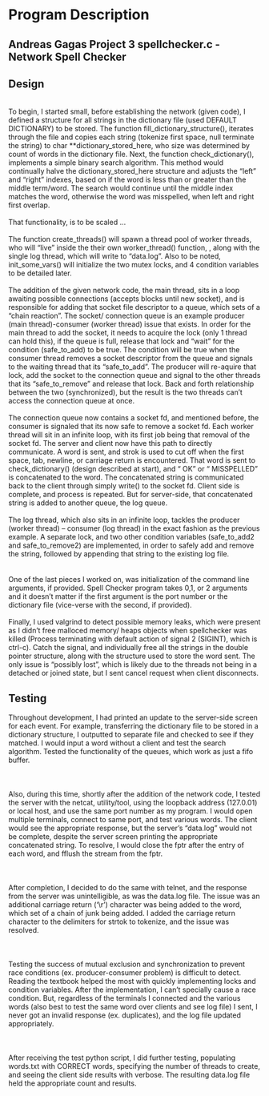# Program Description 
## Andreas Gagas     Project 3    spellchecker.c - Network Spell Checker 


## Design 
<br/>To begin, I started small, before establishing the network (given code), I defined a structure for all strings in the dictionary file (used DEFAULT DICTIONARY) to be stored. The function fill_dictionary_structure(), iterates through the file and copies each string (tokenize first space, null terminate the string) to char **dictionary_stored_here, who size was determined by count of words in the dictionary file. 
Next, the function check_dictionary(), implements a simple binary search algorithm. This method would continually halve the dictionary_stored_here structure and adjusts the “left” and “right” indexes, based on if the word is less than or greater than the middle term/word. The search would continue until the middle index matches the word, otherwise the word was misspelled, when left and right first overlap. 
<br/><br/>That functionality, is to be scaled … 
<br/><br/>The function create_threads() will spawn a thread pool of worker threads, who will “live” inside the their own worker_thread() function, , along with the single log thread, which will write to “data.log”. Also to be noted, init_some_vars() will initialize the two mutex locks, and 4 condition variables to be detailed later. 
<br/><br/>The addition of the given network code, the main thread, sits in a loop awaiting possible connections (accepts blocks until new socket), and is responsible for adding that socket file descriptor to a queue, which sets of a “chain reaction”. The socket/ connection queue is an example producer (main thread)-consumer (worker thread) issue that exists. In order for the main thread to add the socket, it needs to acquire the lock (only 1 thread can hold this), if the queue is full, release that lock and “wait” for the condition (safe_to_add) to be true. The condition will be true when the consumer thread removes a socket descriptor from the queue and signals to the waiting thread that its “safe_to_add”. The producer will re-aquire that lock, add the socket to the connection queue and signal to the other threads that its “safe_to_remove” and release that lock. Back and forth relationship between the two (synchronized), but the result is the two threads can’t access the connection queue at once. 
<br/><br/>The connection queue now contains a socket fd, and mentioned before, the consumer is signaled that its now safe to remove a socket fd. Each worker thread will sit in an infinite loop, with its first job being that removal of the socket fd. The server and client now have this path to directly communicate. A word is sent, and strok is used to cut off when the first space, tab, newline, or carriage return is encountered. That word is sent to check_dictionary() (design described at start), and “ OK” or “ MISSPELLED” is concatenated to the word. The concatenated string is communicated back to the client through simply write() to the socket fd. Client side is complete, and process is repeated. But for server-side, that concatenated string is added to another queue, the log queue. 
<br/><br/>The log thread, which also sits in an infinite loop, tackles the producer (worker thread) – consumer (log thread) in the exact fashion as the previous example. A separate lock, and two other condition variables (safe_to_add2 and safe_to_remove2) are implemented, in order to safely add and remove the string, followed by appending that string to the existing log file.  
<br/><br/>One of the last pieces I worked on, was initialization of the command line arguments, if provided. Spell Checker program takes 0,1, or 2 arguments and it doesn’t matter if the first argument is the port number or the dictionary file (vice-verse with the second, if provided). 
<br/><br/>Finally, I used valgrind to detect possible memory leaks, which were present as I didn’t free malloced memory/ heaps objects when spellchecker was killed (Process terminating with default action of signal 2 (SIGINT), which is ctrl-c). Catch the signal, and individually free all the strings in the double pointer structure, along with the structure used to store the word sent.
The only issue is “possibly lost”, which is likely due to the threads not being in a detached or joined state, but I sent cancel request when client disconnects. 

## Testing 
Throughout development, I had printed an update to the server-side screen for each event. For example, transferring the dictionary file to be stored in a dictionary structure, I outputted to separate file and checked to see if they matched. I would input a word without a client and test the search algorithm. Tested the functionality of the queues, which work as just a fifo buffer. 
<br/><br/><br/><br/>Also, during this time, shortly after the addition of the network code, I tested the server with the netcat, utility/tool, using the loopback address (127.0.01) or local host, and use the same port number as my program. I would open multiple terminals, connect to same port, and test various words. The client would see the appropriate response, but the server’s “data.log” would not be complete, despite the server screen printing the appropriate concatenated string. To resolve, I would close the fptr after the entry of each word, and fflush the stream from the fptr. 
<br/><br/><br/><br/>After completion, I decided to do the same with telnet, and the response from the server was unintelligible, as was the data.log file. The issue was an additional carriage return (‘\r’) character was being added to the word, which set of a chain of junk being added. I added the carriage return character to the delimiters for strtok to tokenize, and the issue was resolved. 
<br/><br/><br/><br/>Testing the success of mutual exclusion and synchronization to prevent race conditions (ex. producer-consumer problem) is difficult to detect. Reading the textbook helped the most with quickly implementing locks and condition variables. After the implementation, I can’t specially cause a race condition. But, regardless of the terminals I connected and the various words (also best to test the same word over clients and see log file) I sent, I never got an invalid response (ex. duplicates), and the log file updated appropriately. 
<br/><br/><br/><br/>After receiving the test python script, I did further testing, populating words.txt with CORRECT words, specifying the number of threads to create, and seeing the client side results with verbose. The resulting data.log file held the appropriate count and results. 


